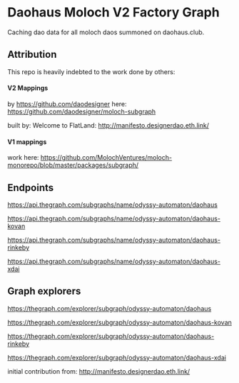 # Daohaus Moloch V2 Factory Graph

Caching dao data for all moloch daos summoned on daohaus.club.

## Attribution

This repo is heavily indebted to the work done by others:

#### V2 Mappings

by https://github.com/daodesigner here:
https://github.com/daodesigner/moloch-subgraph

built by:
Welcome to FlatLand:
http://manifesto.designerdao.eth.link/

#### V1 mappings

work here: https://github.com/MolochVentures/moloch-monorepo/blob/master/packages/subgraph/

## Endpoints

https://api.thegraph.com/subgraphs/name/odyssy-automaton/daohaus

https://api.thegraph.com/subgraphs/name/odyssy-automaton/daohaus-kovan

https://api.thegraph.com/subgraphs/name/odyssy-automaton/daohaus-rinkeby

https://api.thegraph.com/subgraphs/name/odyssy-automaton/daohaus-xdai

## Graph explorers

https://thegraph.com/explorer/subgraph/odyssy-automaton/daohaus

https://thegraph.com/explorer/subgraph/odyssy-automaton/daohaus-kovan

https://thegraph.com/explorer/subgraph/odyssy-automaton/daohaus-rinkeby

https://thegraph.com/explorer/subgraph/odyssy-automaton/daohaus-xdai

initial contribution from:
http://manifesto.designerdao.eth.link/
